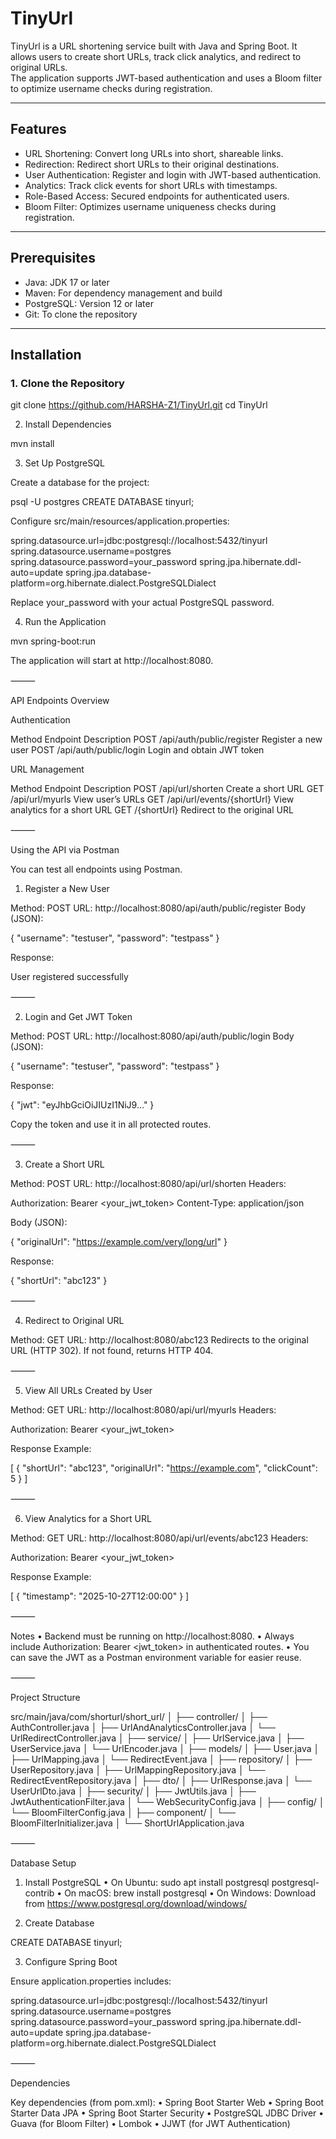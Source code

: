 
# TinyUrl

TinyUrl is a URL shortening service built with Java and Spring Boot. It allows users to create short URLs, track click analytics, and redirect to original URLs.  
The application supports JWT-based authentication and uses a Bloom filter to optimize username checks during registration.

---

## Features

- URL Shortening: Convert long URLs into short, shareable links.
- Redirection: Redirect short URLs to their original destinations.
- User Authentication: Register and login with JWT-based authentication.
- Analytics: Track click events for short URLs with timestamps.
- Role-Based Access: Secured endpoints for authenticated users.
- Bloom Filter: Optimizes username uniqueness checks during registration.

---

## Prerequisites

- Java: JDK 17 or later
- Maven: For dependency management and build
- PostgreSQL: Version 12 or later
- Git: To clone the repository

---

## Installation

### 1. Clone the Repository
git clone https://github.com/HARSHA-Z1/TinyUrl.git
cd TinyUrl

2. Install Dependencies

mvn install

3. Set Up PostgreSQL

Create a database for the project:

psql -U postgres
CREATE DATABASE tinyurl;


Configure src/main/resources/application.properties:

spring.datasource.url=jdbc:postgresql://localhost:5432/tinyurl
spring.datasource.username=postgres
spring.datasource.password=your_password
spring.jpa.hibernate.ddl-auto=update
spring.jpa.database-platform=org.hibernate.dialect.PostgreSQLDialect

Replace your_password with your actual PostgreSQL password.

4. Run the Application

mvn spring-boot:run

The application will start at http://localhost:8080.

⸻

API Endpoints Overview

Authentication

Method	Endpoint	Description
POST	/api/auth/public/register	Register a new user
POST	/api/auth/public/login	Login and obtain JWT token

URL Management

Method	Endpoint	Description
POST	/api/url/shorten	Create a short URL
GET	/api/url/myurls	View user’s URLs
GET	/api/url/events/{shortUrl}	View analytics for a short URL
GET	/{shortUrl}	Redirect to the original URL


⸻

Using the API via Postman

You can test all endpoints using Postman.

1. Register a New User

Method: POST
URL: http://localhost:8080/api/auth/public/register
Body (JSON):

{
  "username": "testuser",
  "password": "testpass"
}

Response:

User registered successfully


⸻

2. Login and Get JWT Token

Method: POST
URL: http://localhost:8080/api/auth/public/login
Body (JSON):

{
  "username": "testuser",
  "password": "testpass"
}

Response:

{
  "jwt": "eyJhbGciOiJIUzI1NiJ9..."
}

Copy the token and use it in all protected routes.

⸻

3. Create a Short URL

Method: POST
URL: http://localhost:8080/api/url/shorten
Headers:

Authorization: Bearer <your_jwt_token>
Content-Type: application/json

Body (JSON):

{
  "originalUrl": "https://example.com/very/long/url"
}

Response:

{
  "shortUrl": "abc123"
}


⸻

4. Redirect to Original URL

Method: GET
URL: http://localhost:8080/abc123
Redirects to the original URL (HTTP 302).
If not found, returns HTTP 404.

⸻

5. View All URLs Created by User

Method: GET
URL: http://localhost:8080/api/url/myurls
Headers:

Authorization: Bearer <your_jwt_token>

Response Example:

[
  {
    "shortUrl": "abc123",
    "originalUrl": "https://example.com",
    "clickCount": 5
  }
]


⸻

6. View Analytics for a Short URL

Method: GET
URL: http://localhost:8080/api/url/events/abc123
Headers:

Authorization: Bearer <your_jwt_token>

Response Example:

[
  {
    "timestamp": "2025-10-27T12:00:00"
  }
]


⸻

Notes
	•	Backend must be running on http://localhost:8080.
	•	Always include Authorization: Bearer <jwt_token> in authenticated routes.
	•	You can save the JWT as a Postman environment variable for easier reuse.

⸻

Project Structure

src/main/java/com/shorturl/short_url/
│
├── controller/
│   ├── AuthController.java
│   ├── UrlAndAnalyticsController.java
│   └── UrlRedirectController.java
│
├── service/
│   ├── UrlService.java
│   ├── UserService.java
│   └── UrlEncoder.java
│
├── models/
│   ├── User.java
│   ├── UrlMapping.java
│   └── RedirectEvent.java
│
├── repository/
│   ├── UserRepository.java
│   ├── UrlMappingRepository.java
│   └── RedirectEventRepository.java
│
├── dto/
│   ├── UrlResponse.java
│   └── UserUrlDto.java
│
├── security/
│   ├── JwtUtils.java
│   ├── JwtAuthenticationFilter.java
│   └── WebSecurityConfig.java
│
├── config/
│   └── BloomFilterConfig.java
│
├── component/
│   └── BloomFilterInitializer.java
│
└── ShortUrlApplication.java


⸻

Database Setup

1. Install PostgreSQL
	•	On Ubuntu: sudo apt install postgresql postgresql-contrib
	•	On macOS: brew install postgresql
	•	On Windows: Download from https://www.postgresql.org/download/windows/

2. Create Database

CREATE DATABASE tinyurl;


3. Configure Spring Boot

Ensure application.properties includes:

spring.datasource.url=jdbc:postgresql://localhost:5432/tinyurl
spring.datasource.username=postgres
spring.datasource.password=your_password
spring.jpa.hibernate.ddl-auto=update
spring.jpa.database-platform=org.hibernate.dialect.PostgreSQLDialect



⸻

Dependencies

Key dependencies (from pom.xml):
	•	Spring Boot Starter Web
	•	Spring Boot Starter Data JPA
	•	Spring Boot Starter Security
	•	PostgreSQL JDBC Driver
	•	Guava (for Bloom Filter)
	•	Lombok
	•	JJWT (for JWT Authentication)

